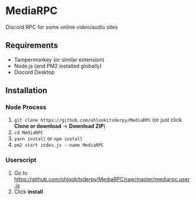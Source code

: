 # MediaRPC
Discord RPC for some online video/audio sites

## Requirements
* Tampermonkey (or similar extension)
* Node.js (and PM2 installed globally)
* Discord Desktop

## Installation 
### Node Process
1. ``git clone https://github.com/ohlookitsderpy/MediaRPC`` (or just click **Clone or download** -> **Download ZIP**)
2. ``cd MediaRPC``
3. ``yarn install`` or ``npm install``
4. ``pm2 start index.js --name MediaRPC``

### Userscript
1. Go to https://github.com/ohlookitsderpy/MediaRPC/raw/master/mediarpc.user.js
2. Click **install**
